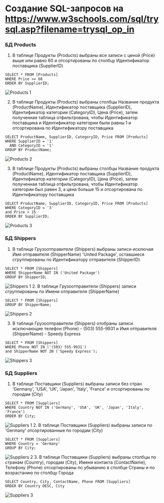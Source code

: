# Создание SQL-запросов на https://www.w3schools.com/sql/trysql.asp?filename=trysql_op_in

### БД Products
1. В таблице Продукты (Products) выбраны все записи с ценой (Price) выше или равно 60 и отсортированы по столбцу Идентификатор поставщика  (SupplierID)
```
SELECT * FROM [Products]
WHERE Price >= 60
ORDER BY SupplierID;
```
![Products 1](https://repos.21-school.ru/students/MT10.ID_1261488/Team__TL__laquitar_student.21_school.ru_.M_J_GlsNRkmdbtKu5q_CRw/MT10-1/-/raw/pictures/src/Products_1.png)

2. В таблице Продукты (Products) выбраны столбцы  Название продукта (ProductName), Идентификатор поставщика  (SupplierID), Идентификатор категории (CategoryID), Цена (Price), затем полученная таблица отфильтрована, чтобы  Идентификатор поставщика и Идентификатор категории были равны 1 и отсортирована по Идентификатору поставщика  
```
SELECT ProductName, SupplierID, CategoryID, Price FROM [Products]
WHERE SupplierID = '1'
  AND CategoryID = '1'
GROUP BY ProductName;
```
![Products 2](https://repos.21-school.ru/students/MT10.ID_1261488/Team__TL__laquitar_student.21_school.ru_.M_J_GlsNRkmdbtKu5q_CRw/MT10-1/-/raw/pictures/src/Products_2.png)

3. В таблице Продукты (Products) выбраны столбцы  Название продукта (ProductName), Идентификатор поставщика  (SupplierID), Идентификатор категории (CategoryID), Цена (Price), затем полученная таблица отфильтрована, чтобы Идентификатор категории был равен 3, а цена больше 15 и отсортирована по Идентификатору поставщика  
```
SELECT ProductName, SupplierID, CategoryID, Price FROM [Products]
WHERE CategoryID = '3'
and Price > 15
ORDER BY SupplierID;
```
![Products 3](https://repos.21-school.ru/students/MT10.ID_1261488/Team__TL__laquitar_student.21_school.ru_.M_J_GlsNRkmdbtKu5q_CRw/MT10-1/-/raw/pictures/src/Products_3.png)
### БД Shippers
1. В таблице Грузоотправители (Shippers) выбраны записи исключая Имя отправителя (ShipperName) 'United Package', оставшиеся сгруппированы по Идентификатору отправителя (ShipperID)
```
SELECT * FROM [Shippers]
WHERE ShipperName NOT IN ('United Package')
GROUP BY ShipperID;
```
![Shippers 1](https://repos.21-school.ru/students/MT10.ID_1261488/Team__TL__laquitar_student.21_school.ru_.M_J_GlsNRkmdbtKu5q_CRw/MT10-1/-/raw/pictures/src/Shippers_1.png)
2. В таблице Грузоотправители (Shippers) записи сгруппированы по Имени отправителя (ShipperName)
```
SELECT * FROM [Shippers]
GROUP BY ShipperName;
```
![Shippers 2](https://repos.21-school.ru/students/MT10.ID_1261488/Team__TL__laquitar_student.21_school.ru_.M_J_GlsNRkmdbtKu5q_CRw/MT10-1/-/raw/pictures/src/Shippers_2.png)

3. В таблице Грузоотправители (Shippers) отобраны записи исключающие телефон (Phone) - (503) 555-9931 и Имя отправителя  (ShipperName) - Speedy Express
```
SELECT * FROM [Shippers]
WHERE Phone NOT IN ('(503) 555-9931')
and ShipperName NOT IN ('Speedy Express');
```
![Shippers 3](https://repos.21-school.ru/students/MT10.ID_1261488/Team__TL__laquitar_student.21_school.ru_.M_J_GlsNRkmdbtKu5q_CRw/MT10-1/-/raw/pictures/src/Shippers_3.png)

### БД Suppliers
1. В таблице Поставщики (Suppliers) выбраны записи без стран 'Germany', 'USA', 'UK', 'Japan', 'Italy', 'France' и отсортированы по городам (City)
```
SELECT * FROM [Suppliers]
WHERE Country NOT IN ('Germany', 'USA', 'UK', 'Japan', 'Italy', 'France')
ORDER BY City;
```
![Suppliers 1](https://repos.21-school.ru/students/MT10.ID_1261488/Team__TL__laquitar_student.21_school.ru_.M_J_GlsNRkmdbtKu5q_CRw/MT10-1/-/raw/pictures/src/Suppliers_1.png)
2. В таблице Поставщики (Suppliers) выбраны записи по 'Germany' отсортированные по городам (City)
```
SELECT * FROM [Suppliers]
WHERE Country = 'Germany'
GROUP BY City;
```
![Suppliers 2](https://repos.21-school.ru/students/MT10.ID_1261488/Team__TL__laquitar_student.21_school.ru_.M_J_GlsNRkmdbtKu5q_CRw/MT10-1/-/raw/pictures/src/Suppliers_2.png)
3. В таблице Поставщики (Suppliers) выбраны столбцы по странам (Country), городам (City), Имени контакта  (ContactName), Телефону (Phone) отсортированы по убыванию в столбце Страны и по возрастанию по столбцу Города
```
SELECT Country, City, ContactName, Phone FROM [Suppliers]
ORDER BY Country DESC, City
```
![Suppliers 3](https://repos.21-school.ru/students/MT10.ID_1261488/Team__TL__laquitar_student.21_school.ru_.M_J_GlsNRkmdbtKu5q_CRw/MT10-1/-/raw/pictures/src/Suppliers_3.png)








